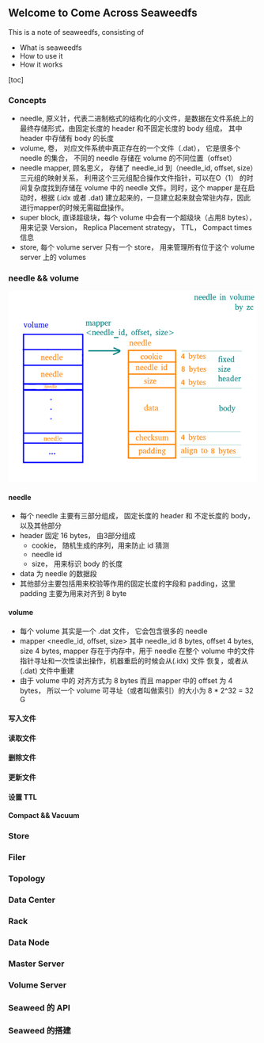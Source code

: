 

## Welcome to Come Across Seaweedfs

This is a note of seaweedfs, consisting of
- What is seaweedfs
- How to use it
- How it works



[toc]

### Concepts

- needle, 原义针，代表二进制格式的结构化的小文件，是数据在文件系统上的最终存储形式，由固定长度的 header 和不固定长度的 body 组成， 其中 header 中存储有 body 的长度
- volume, 卷， 对应文件系统中真正存在的一个文件（.dat）， 它是很多个 needle 的集合， 不同的 needle 存储在 volume 的不同位置（offset）
- needle mapper, 顾名思义， 存储了 needle_id 到（needle_id, offset, size）三元组的映射关系， 利用这个三元组配合操作文件指针，可以在O（1） 的时间复杂度找到存储在 volume 中的 needle 文件。同时，这个 mapper 是在启动时，根据 (.idx 或者 .dat) 建立起来的，一旦建立起来就会常驻内存，因此进行mapper的时候无需磁盘操作。
- super block, 直译超级块，每个 volume 中会有一个超级块（占用8 bytes），用来记录 Version， Replica Placement strategy， TTL， Compact times 信息
- store, 每个 volume server 只有一个 store， 用来管理所有位于这个 volume server 上的 volumes



### needle && volume

![needle in volume figure](./figures/needle_in_volume.png)

#### needle

- 每个 needle 主要有三部分组成， 固定长度的 header 和 不定长度的 body， 以及其他部分
- header 固定 16 bytes， 由3部分组成
  - cookie， 随机生成的序列，用来防止 id 猜测
  - needle id
  - size， 用来标识 body 的长度
- data 为 needle 的数据段
- 其他部分主要包括用来校验等作用的固定长度的字段和 padding，这里 padding 主要为用来对齐到 8 byte

#### volume

- 每个 volume 其实是一个 .dat 文件， 它会包含很多的 needle
- mapper <needle_id, offset, size> 其中 needle_id 8 bytes, offset 4 bytes, size 4 bytes, mapper 存在于内存中，用于 needle 在整个 volume 中的文件指针寻址和一次性读出操作，机器重启的时候会从(.idx) 文件 恢复，或者从(.dat) 文件中重建
- 由于 volume 中的 对齐方式为 8 bytes 而且 mapper 中的 offset 为 4 bytes， 所以一个 volume 可寻址（或者叫做索引）的大小为 8 * 2^32 = 32 G

#### 写入文件



#### 读取文件



#### 删除文件



#### 更新文件



#### 设置 TTL



#### Compact && Vacuum



### Store



### Filer



### Topology



### Data Center



### Rack



### Data Node



### Master Server



### Volume Server



### Seaweed 的 API



### Seaweed 的搭建



